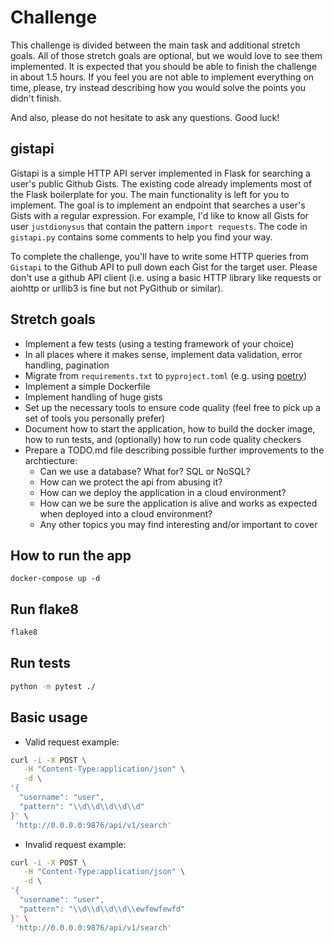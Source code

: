 # Challenge

This challenge is divided between the main task and additional stretch goals. All of those stretch goals are optional, but we would love to see them implemented. It is expected that you should be able to finish the challenge in about 1.5 hours. If you feel you are not able to implement everything on time, please, try instead describing how you would solve the points you didn't finish.

And also, please do not hesitate to ask any questions. Good luck!

## gistapi

Gistapi is a simple HTTP API server implemented in Flask for searching a user's public Github Gists.
The existing code already implements most of the Flask boilerplate for you.
The main functionality is left for you to implement.
The goal is to implement an endpoint that searches a user's Gists with a regular expression.
For example, I'd like to know all Gists for user `justdionysus` that contain the pattern `import requests`.
The code in `gistapi.py` contains some comments to help you find your way.

To complete the challenge, you'll have to write some HTTP queries from `Gistapi` to the Github API to pull down each Gist for the target user.
Please don't use a github API client (i.e. using a basic HTTP library like requests or aiohttp or urllib3 is fine but not PyGithub or similar).


## Stretch goals

* Implement a few tests (using a testing framework of your choice)
* In all places where it makes sense, implement data validation, error handling, pagination
* Migrate from `requirements.txt` to `pyproject.toml` (e.g. using [poetry](https://python-poetry.org/))
* Implement a simple Dockerfile
* Implement handling of huge gists
* Set up the necessary tools to ensure code quality (feel free to pick up a set of tools you personally prefer)
* Document how to start the application, how to build the docker image, how to run tests, and (optionally) how to run code quality checkers
* Prepare a TODO.md file describing possible further improvements to the archtiecture:
    - Can we use a database? What for? SQL or NoSQL?
    - How can we protect the api from abusing it?
    - How can we deploy the application in a cloud environment?
    - How can we be sure the application is alive and works as expected when deployed into a cloud environment?
    - Any other topics you may find interesting and/or important to cover


## How to run the app
```docker
docker-compose up -d
```

## Run flake8
```bash
flake8
```

## Run tests
```bash
python -m pytest ./
```

## Basic usage
- Valid request example:
```bash
curl -i -X POST \
   -H "Content-Type:application/json" \
   -d \
'{
  "username": "user",
  "pattern": "\\d\\d\\d\\d\\d"
}' \
 'http://0.0.0.0:9876/api/v1/search'
```

- Invalid request example:
```bash
curl -i -X POST \
   -H "Content-Type:application/json" \
   -d \
'{
  "username": "user",
  "pattern": "\\d\\d\\d\\d\\ewfewfewfd"
}' \
 'http://0.0.0.0:9876/api/v1/search'
```